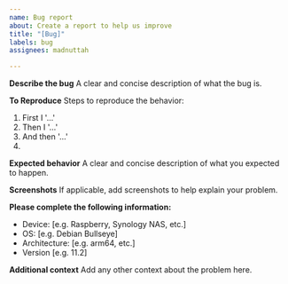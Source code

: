 ```yaml
---
name: Bug report
about: Create a report to help us improve
title: "[Bug]"
labels: bug
assignees: madnuttah

---
```


**Describe the bug**
A clear and concise description of what the bug is.

**To Reproduce**
Steps to reproduce the behavior:
1. First I '...'
2. Then I '...'
3. And then '...'
4. 

**Expected behavior**
A clear and concise description of what you expected to happen.

**Screenshots**
If applicable, add screenshots to help explain your problem.

**Please complete the following information:**
 - Device: [e.g. Raspberry, Synology NAS, etc.]
 - OS: [e.g. Debian Bullseye]
 - Architecture: [e.g. arm64, etc.]
 - Version [e.g. 11.2]

**Additional context**
Add any other context about the problem here.
